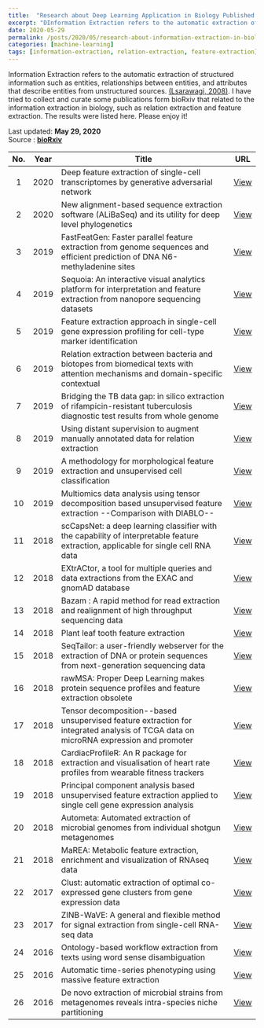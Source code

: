 ```yaml
---
title:  "Research about Deep Learning Application in Biology Published in bioRxiv"
excerpt: "DInformation Extraction refers to the automatic extraction of structured information such as entities, relationships between entities, and attributes that describe entities from unstructured sources. I have tried to collect and curate some publications form bioRxiv that related to the information extraction in biology, such as relation extraction and feature extraction. The results were listed here. Please enjoy it! "
date: 2020-05-29
permalink: /posts/2020/05/research-about-information-extraction-in-biology-published-in-biorxiv
categories: [machine-learning]
tags: [information-extraction, relation-extraction, feature-extraction]
---
```


Information Extraction refers to the automatic extraction of structured information such as entities, relationships between entities, and attributes that describe entities from unstructured sources. [(Lsarawagi, 2008)](https://doi.org/10.1561/1900000003). I have tried to collect and curate some publications form bioRxiv that related to the information extraction in biology, such as relation extraction and feature extraction. The results were listed here. Please enjoy it! 

Last updated: **May 29, 2020** <br />
Source      : [**bioRxiv**](https://www.biorxiv.org)

|No.| Year  |  Title | URL      |
|:-:| :---: | ------ | :------: |
|1|2020|Deep feature extraction of single-cell transcriptomes by generative adversarial network| [View](https://biorxiv.org/cgi/content/short/2020.04.29.066464v1) |
|2|2020|New alignment-based sequence extraction software (ALiBaSeq) and its utility for deep level phylogenetics| [View](https://biorxiv.org/cgi/content/short/2020.04.27.064790v1) |
|3|2019|FastFeatGen: Faster parallel feature extraction from genome sequences and efficient prediction of DNA N6-methyladenine sites| [View](https://biorxiv.org/cgi/content/short/846311v1) |
|4|2019|Sequoia: An interactive visual analytics platform for interpretation and feature extraction from nanopore sequencing datasets| [View](https://biorxiv.org/cgi/content/short/801811v1) |
|5|2019|Feature extraction approach in single-cell gene expression profiling for cell-type marker identification| [View](https://biorxiv.org/cgi/content/short/686659v1) |
|6|2019|Relation extraction between bacteria and biotopes from biomedical texts with attention mechanisms and domain-specific contextual| [View](https://biorxiv.org/cgi/content/short/686501v1) |
|7|2019|Bridging the TB data gap: in silico extraction of rifampicin-resistant tuberculosis diagnostic test results from whole genome| [View](https://biorxiv.org/cgi/content/short/628099v1) |
|8|2019|Using distant supervision to augment manually annotated data for relation extraction| [View](https://biorxiv.org/cgi/content/short/626226v1) |
|9|2019|A methodology for morphological feature extraction and unsupervised cell classification| [View](https://biorxiv.org/cgi/content/short/623793v1) |
|10|2019|Multiomics data analysis using tensor decomposition based unsupervised feature extraction --Comparison with DIABLO--| [View](https://biorxiv.org/cgi/content/short/591867v1) |
|11|2018|scCapsNet: a deep learning classifier with the capability of interpretable feature extraction, applicable for single cell RNA data| [View](https://biorxiv.org/cgi/content/short/506642v1) |
|12|2018|EXtrACtor, a tool for multiple queries and data extractions from the EXAC and gnomAD database| [View](https://biorxiv.org/cgi/content/short/483909v1) |
|13|2018|Bazam : A rapid method for read extraction and realignment of high throughput sequencing data| [View](https://biorxiv.org/cgi/content/short/433003v1) |
|14|2018|Plant leaf tooth feature extraction| [View](https://biorxiv.org/cgi/content/short/418293v1) |
|15|2018|SeqTailor: a user-friendly webserver for the extraction of DNA or protein sequences from next-generation sequencing data| [View](https://biorxiv.org/cgi/content/short/408625v1) |
|16|2018|rawMSA: Proper Deep Learning makes protein sequence profiles and feature extraction obsolete| [View](https://biorxiv.org/cgi/content/short/394437v1) |
|17|2018|Tensor decomposition--based unsupervised feature extraction for integrated analysis of TCGA data on microRNA expression and promoter| [View](https://biorxiv.org/cgi/content/short/380071v1) |
|18|2018|CardiacProfileR: An R package for extraction and visualisation of heart rate profiles from wearable fitness trackers| [View](https://biorxiv.org/cgi/content/short/324004v1) |
|19|2018|Principal component analysis based unsupervised feature extraction applied to single cell gene expression analysis| [View](https://biorxiv.org/cgi/content/short/312892v1) |
|20|2018|Autometa: Automated extraction of microbial genomes from individual shotgun metagenomes| [View](https://biorxiv.org/cgi/content/short/251462v1) |
|21|2018|MaREA: Metabolic feature extraction, enrichment and visualization of RNAseq data| [View](https://biorxiv.org/cgi/content/short/248724v1) |
|22|2017|Clust: automatic extraction of optimal co-expressed gene clusters from gene expression data| [View](https://biorxiv.org/cgi/content/short/221309v1) |
|23|2017|ZINB-WaVE: A general and flexible method for signal extraction from single-cell RNA-seq data| [View](https://biorxiv.org/cgi/content/short/125112v1) |
|24|2016|Ontology-based workflow extraction from texts using word sense disambiguation| [View](https://biorxiv.org/cgi/content/short/082784v1) |
|25|2016|Automatic time-series phenotyping using massive feature extraction| [View](https://biorxiv.org/cgi/content/short/081463v1) |
|26|2016|De novo extraction of microbial strains from metagenomes reveals intra-species niche partitioning| [View](https://biorxiv.org/cgi/content/short/073825v1) |

